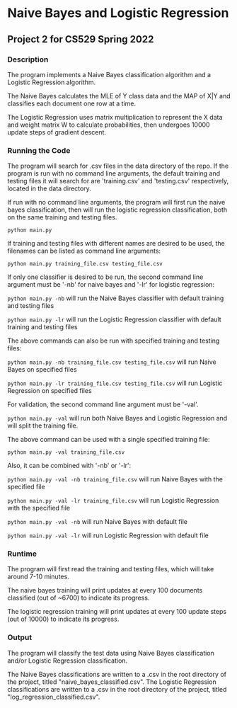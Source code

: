 # Naive Bayes and Logistic Regression

## Project 2 for CS529 Spring 2022

### Description

The program implements a Naive Bayes classification algorithm and a Logistic Regression algorithm.

The Naive Bayes calculates the MLE of Y class data and the MAP of X|Y and classifies each document one row at a time.

The Logistic Regression uses matrix multiplication to represent the X data and weight matrix W to calculate probabilities, then undergoes 10000 update steps of gradient descent.

### Running the Code

The program will search for .csv files in the data directory of the repo.
If the program is run with no command line arguments, the default training and testing files it will search for are 'training.csv' and 'testing.csv' respectively, located in the data directory.

If run with no command line arguments, the program will first run the naive bayes classification, then will run the logistic regression classification, both on the same training and testing files.

<code>python main.py</code>

If training and testing files with different names are desired to be used, the filenames can be listed as command line arguments:

<code>python main.py training_file.csv testing_file.csv</code>

If only one classifier is desired to be run, the second command line argument must be '-nb' for naive bayes and '-lr' for logistic regression:

<code>python main.py -nb</code> will run the Naive Bayes classifier with default training and testing files

<code>python main.py -lr</code> will run the Logistic Regression classifier with default training and testing files

The above commands can also be run with specified training and testing files: 

<code>python main.py -nb training_file.csv testing_file.csv</code> will run Naive Bayes on specified files

<code>python main.py -lr training_file.csv testing_file.csv</code> will run Logistic Regression on specified files

For validation, the second command line argument must be '-val'.

<code>python main.py -val</code> will run both Naive Bayes and Logistic Regression and will split the training file.

The above command can be used with a single specified training file:

<code>python main.py -val training_file.csv</code>

Also, it can be combined with '-nb' or '-lr':

<code>python main.py -val -nb training_file.csv</code> will run Naive Bayes with the specified file

<code>python main.py -val -lr training_file.csv</code> will run Logistic Regression with the specified file

<code>python main.py -val -nb</code> will run Naive Bayes with default file

<code>python main.py -val -lr</code> will run Logistic Regression with default file

### Runtime

The program will first read the training and testing files, which will take around 7-10 minutes.

The naive bayes training will print updates at every 100 documents classified (out of ~6700) to indicate its progress.

The logistic regression training will print updates at every 100 update steps (out of 10000) to indicate its progress.

### Output

The program will classify the test data using Naive Bayes classification and/or Logistic Regression classification.  

The Naive Bayes classifications are written to a .csv in the root directory of the project, titled "naive_bayes_classified.csv".
The Logistic Regression classifications are written to a .csv in the root directory of the project, titled "log_regression_classified.csv".
